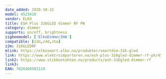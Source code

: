 ```yaml
---
date_added: 2020-10-15
model: 4523410
vendor: ELKO
title: ESH Plus 316GLED dimmer RF PW
category: dimmer
supports: on/off, brightness
zigbeemodel: ['ElkoDimmerZHA']
compatible: [z2m,z4d,zha]
z2m: 316GLEDRF
mlink: https://elkosmart.elko.no/produkter/smartdim-316-gled
link: https://www.elektroimportoren.no/esh-plus-316gled-dimmer-rf-ph/4523410/Product.html
link2: https://www.stikkontakten.no/products/esh-316gled-dimmer-rf
link3: 
EAN: 7020160582119
---
```


